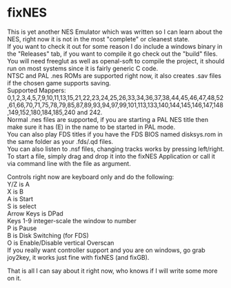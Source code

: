 # fixNES
This is yet another NES Emulator which was written so I can learn about the NES, right now it is not in the most "complete" or cleanest state.  
If you want to check it out for some reason I do include a windows binary in the "Releases" tab, if you want to compile it go check out the "build" files.  
You will need freeglut as well as openal-soft to compile the project, it should run on most systems since it is fairly generic C code.  
NTSC and PAL .nes ROMs are supported right now, it also creates .sav files if the chosen game supports saving.  
Supported Mappers: 0,1,2,3,4,5,7,9,10,11,13,15,21,22,23,24,25,26,33,34,36,37,38,44,45,46,47,48,52,61,66,70,71,75,78,79,85,87,89,93,94,97,99,101,113,133,140,144,145,146,147,148,149,152,180,184,185,240 and 242.  
Normal .nes files are supported, if you are starting a PAL NES title then make sure it has (E) in the name to be started in PAL mode.  
You can also play FDS titles if you have the FDS BIOS named disksys.rom in the same folder as your .fds/.qd files.  
You can also listen to .nsf files, changing tracks works by pressing left/right.  
To start a file, simply drag and drop it into the fixNES Application or call it via command line with the file as argument.    

Controls right now are keyboard only and do the following:  
Y/Z is A  
X is B  
A is Start  
S is select  
Arrow Keys is DPad  
Keys 1-9 integer-scale the window to number  
P is Pause  
B is Disk Switching (for FDS)  
O is Enable/Disable vertical Overscan  
If you really want controller support and you are on windows, go grab joy2key, it works just fine with fixNES (and fixGB).    

That is all I can say about it right now, who knows if I will write some more on it.  
